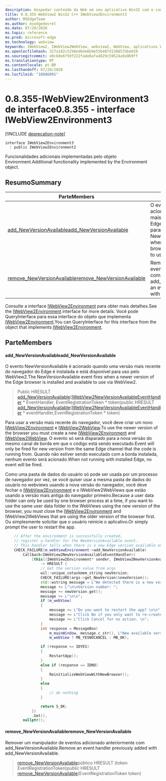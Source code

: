 ```yaml
---
description: Hospedar conteúdo da Web em seu aplicativo Win32 com o controle WebView2 do Microsoft Edge
title: 0.8.355-WebView2 Win32 C++ IWebView2Environment3
author: MSEdgeTeam
ms.author: msedgedevrel
ms.date: 07/20/2020
ms.topic: reference
ms.prod: microsoft-edge
ms.technology: webview
keywords: IWebView2, IWebView2WebView, webview2, WebView, aplicativos Win32, Win32, Edge
ms.openlocfilehash: 327a182c5298ed6de6b9e55b407d138857dbe659
ms.sourcegitcommit: e0cb9e6f59f222fade6afa4829c59524a9a9b9ff
ms.translationtype: MT
ms.contentlocale: pt-BR
ms.lasthandoff: 07/20/2020
ms.locfileid: "10886091"
---
```

# <span data-ttu-id="fd60c-104">0.8.355-IWebView2Environment3 de interface</span><span class="sxs-lookup"><span data-stu-id="fd60c-104">0.8.355 - interface IWebView2Environment3</span></span> 

[!INCLUDE [deprecation-note](../../includes/deprecation-note.md)]

```
interface IWebView2Environment3
  : public IWebView2Environment2
```

<span data-ttu-id="fd60c-105">Funcionalidades adicionais implementadas pelo objeto Environment.</span><span class="sxs-lookup"><span data-stu-id="fd60c-105">Additional functionality implemented by the Environment object.</span></span>

## <span data-ttu-id="fd60c-106">Resumo</span><span class="sxs-lookup"><span data-stu-id="fd60c-106">Summary</span></span>

 <span data-ttu-id="fd60c-107">Parte</span><span class="sxs-lookup"><span data-stu-id="fd60c-107">Members</span></span>                        | <span data-ttu-id="fd60c-108">Descrições</span><span class="sxs-lookup"><span data-stu-id="fd60c-108">Descriptions</span></span>
--------------------------------|---------------------------------------------
[<span data-ttu-id="fd60c-109">add_NewVersionAvailable</span><span class="sxs-lookup"><span data-stu-id="fd60c-109">add_NewVersionAvailable</span></span>](#add_newversionavailable) | <span data-ttu-id="fd60c-110">O evento NewVersionAvailable é acionado quando uma versão mais recente do navegador do Edge é instalada e está disponível para uso pelo WebView2.</span><span class="sxs-lookup"><span data-stu-id="fd60c-110">The NewVersionAvailable event fires when a newer version of the Edge browser is installed and available to use via WebView2.</span></span>
[<span data-ttu-id="fd60c-111">remove_NewVersionAvailable</span><span class="sxs-lookup"><span data-stu-id="fd60c-111">remove_NewVersionAvailable</span></span>](#remove_newversionavailable) | <span data-ttu-id="fd60c-112">Remover um manipulador de eventos adicionado anteriormente com add_NewVersionAvailable.</span><span class="sxs-lookup"><span data-stu-id="fd60c-112">Remove an event handler previously added with add_NewVersionAvailable.</span></span>

<span data-ttu-id="fd60c-113">Consulte a interface [IWebView2Environment](IWebView2Environment.md) para obter mais detalhes.</span><span class="sxs-lookup"><span data-stu-id="fd60c-113">See the [IWebView2Environment](IWebView2Environment.md) interface for more details.</span></span> <span data-ttu-id="fd60c-114">Você pode QueryInterface para essa interface do objeto que implementa [IWebView2Environment](IWebView2Environment.md).</span><span class="sxs-lookup"><span data-stu-id="fd60c-114">You can QueryInterface for this interface from the object that implements [IWebView2Environment](IWebView2Environment.md).</span></span>

## <span data-ttu-id="fd60c-115">Parte</span><span class="sxs-lookup"><span data-stu-id="fd60c-115">Members</span></span>

#### <span data-ttu-id="fd60c-116">add_NewVersionAvailable</span><span class="sxs-lookup"><span data-stu-id="fd60c-116">add_NewVersionAvailable</span></span> 

<span data-ttu-id="fd60c-117">O evento NewVersionAvailable é acionado quando uma versão mais recente do navegador do Edge é instalada e está disponível para uso pelo WebView2.</span><span class="sxs-lookup"><span data-stu-id="fd60c-117">The NewVersionAvailable event fires when a newer version of the Edge browser is installed and available to use via WebView2.</span></span>

> <span data-ttu-id="fd60c-118">Public HRESULT [add_NewVersionAvailable](#add_newversionavailable)([IWebView2NewVersionAvailableEventHandler](IWebView2NewVersionAvailableEventHandler.md) \* EventHandler, EventRegistrationToken \* token)</span><span class="sxs-lookup"><span data-stu-id="fd60c-118">public HRESULT [add_NewVersionAvailable](#add_newversionavailable)([IWebView2NewVersionAvailableEventHandler](IWebView2NewVersionAvailableEventHandler.md) \* eventHandler,EventRegistrationToken \* token)</span></span>

<span data-ttu-id="fd60c-119">Para usar a versão mais recente do navegador, você deve criar um novo [IWebView2Environment](IWebView2Environment.md) e [IWebView2WebView](IWebView2WebView.md).</span><span class="sxs-lookup"><span data-stu-id="fd60c-119">To use the newer version of the browser you must create a new [IWebView2Environment](IWebView2Environment.md) and [IWebView2WebView](IWebView2WebView.md).</span></span> <span data-ttu-id="fd60c-120">O evento só será disparado para a nova versão do mesmo canal de borda em que o código está sendo executado.</span><span class="sxs-lookup"><span data-stu-id="fd60c-120">Event will only be fired for new version from the same Edge channel that the code is running from.</span></span> <span data-ttu-id="fd60c-121">Quando não estiver sendo executado com a borda instalada, nenhum evento será acionado.</span><span class="sxs-lookup"><span data-stu-id="fd60c-121">When not running with installed Edge, no event will be fired.</span></span>

<span data-ttu-id="fd60c-122">Como uma pasta de dados do usuário só pode ser usada por um processo de navegador por vez, se você quiser usar a mesma pasta de dados do usuário no webviews usando a nova versão do navegador, você deve fechar o [IWebView2Environment](IWebView2Environment.md) e o IWebView2WebViews que estão usando a versão mais antiga do navegador primeiro.</span><span class="sxs-lookup"><span data-stu-id="fd60c-122">Because a user data folder can only be used by one browser process at a time, if you want to use the same user data folder in the WebViews using the new version of the browser, you must close the [IWebView2Environment](IWebView2Environment.md) and IWebView2WebViews that are using the older version of the browser first.</span></span> <span data-ttu-id="fd60c-123">Ou simplesmente solicitar que o usuário reinicie o aplicativo.</span><span class="sxs-lookup"><span data-stu-id="fd60c-123">Or simply prompt the user to restart the app.</span></span>

```cpp
    // After the environment is successfully created,
    // register a handler for the NewVersionAvailable event.
    // This handler tells when there is a new Edge version available on the machine.
    CHECK_FAILURE(m_webViewEnvironment->add_NewVersionAvailable(
        Callback<IWebView2NewVersionAvailableEventHandler>(
            [this](IWebView2Environment* sender, IWebView2NewVersionAvailableEventArgs* args)
                -> HRESULT {
                // Get the version value from args
                wil::unique_cotaskmem_string newVersion;
                CHECK_FAILURE(args->get_NewVersion(&newVersion));
                std::wstring message = L"We detected there is a new version for the browser.";
                message += L"\n\nVersion number: ";
                message += newVersion.get();
                message += L"\n\n";
                if (m_webView)
                {
                    message += L"Do you want to restart the app? \n\n";
                    message += L"Click No if you only want to re-create the webviews. \n";
                    message += L"Click Cancel for no action. \n";
                }
                int response = MessageBox(
                    m_mainWindow, message.c_str(), L"New available version",
                    m_webView ? MB_YESNOCANCEL : MB_OK);

                if (response == IDYES)
                {
                    RestartApp();
                }
                else if (response == IDNO)
                {
                    ReinitializeWebViewWithNewBrowser();
                }
                else
                {
                    // do nothing
                }

                return S_OK;
            })
            .Get(),
        nullptr));
```

#### <span data-ttu-id="fd60c-124">remove_NewVersionAvailable</span><span class="sxs-lookup"><span data-stu-id="fd60c-124">remove_NewVersionAvailable</span></span> 

<span data-ttu-id="fd60c-125">Remover um manipulador de eventos adicionado anteriormente com add_NewVersionAvailable.</span><span class="sxs-lookup"><span data-stu-id="fd60c-125">Remove an event handler previously added with add_NewVersionAvailable.</span></span>

> <span data-ttu-id="fd60c-126">[remove_NewVersionAvailable](#remove_newversionavailable)público HRESULT (token EventRegistrationToken)</span><span class="sxs-lookup"><span data-stu-id="fd60c-126">public HRESULT [remove_NewVersionAvailable](#remove_newversionavailable)(EventRegistrationToken token)</span></span>

